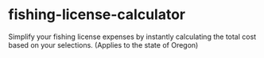 # fishing-license-calculator
Simplify your fishing license expenses by instantly calculating the total cost based on your selections. (Applies to the state of Oregon)
